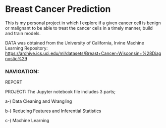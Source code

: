 # __Breast Cancer Prediction__

This is my personal project in which I explore if a given cancer cell is benign or malignant to be able to treat the cancer cells in a timely manner, build and train models.

DATA was obtained from the University of California, Irvine Machine Learning Repository: 
https://archive.ics.uci.edu/ml/datasets/Breast+Cancer+Wisconsin+%28Diagnostic%29

### NAVIGATION:

REPORT


PROJECT: The Jupyter notebook file includes 3 parts;

a-) Data Cleaning and Wrangling

b-) Reducing Features and Inferential Statistics

c-) Machine Learning
